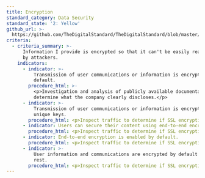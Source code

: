 ```yaml
---
title: Encryption
standard_category: Data Security
standard_state: '2: Yellow'
github_url: >-
  https://github.com/TheDigitalStandard/TheDigitalStandard/blob/master/Security%20(Is%20it%20safe%3F)%2FData%20security%2FEncryption.yaml
criteria:
  - criteria_summary: >-
      Information I provide is encrypted so that it can't be easily read or used
      by attackers.
    indicators:
      - indicator: >-
          Transmission of user communications or information is encrypted by
          default.
        procedure_html: >-
          <p>Investigation and analysis of publicly available documentation to
          determine what the company clearly discloses.</p>
      - indicator: >-
          Transmission of user communications or information is encrypted using
          unique keys.
        procedure_html: <p>Inspect traffic to determine if SSL encryption is used.</p>
      - indicator: Users can secure their content using end-to-end encryption.
        procedure_html: <p>Inspect traffic to determine if SSL encryption is used.</p>
      - indicator: End-to-end encryption is enabled by default.
        procedure_html: <p>Inspect traffic to determine if SSL encryption is used.</p>
      - indicator: >-
          User information and communications are encrypted by default when at
          rest.
        procedure_html: <p>Inspect traffic to determine if SSL encryption is used.</p>
---
```



